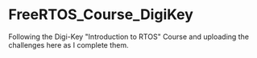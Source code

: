 # FreeRTOS_Course_DigiKey
Following the Digi-Key "Introduction to RTOS" Course and uploading the challenges here as I complete them.
